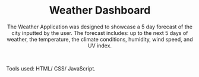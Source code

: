<h1 align="center">Weather Dashboard</h1>
<p align="center">The Weather Application was designed to showcase a 5 day forecast of the city inputted by the user. The forecast includes: up to the next 5 days of weather, the temperature, the climate conditions, humidity, wind speed, and UV index.</p>
<br>
<p>Tools used: HTML/ CSS/ JavaScript.</p>
